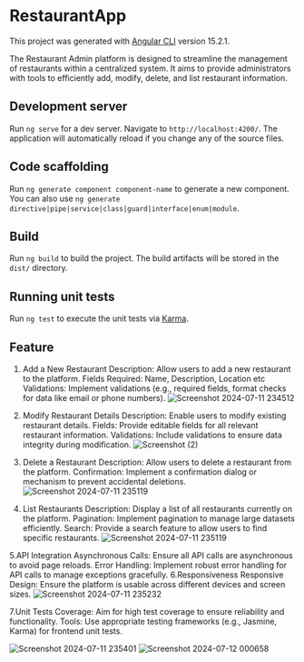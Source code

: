 # RestaurantApp

This project was generated with [Angular CLI](https://github.com/angular/angular-cli) version 15.2.1.

The Restaurant Admin platform is designed to streamline the management of restaurants within a centralized system. It aims to provide administrators with tools to efficiently add, modify, delete, and list restaurant information.

## Development server

Run `ng serve` for a dev server. Navigate to `http://localhost:4200/`. The application will automatically reload if you change any of the source files.

## Code scaffolding

Run `ng generate component component-name` to generate a new component. You can also use `ng generate directive|pipe|service|class|guard|interface|enum|module`.

## Build

Run `ng build` to build the project. The build artifacts will be stored in the `dist/` directory.

## Running unit tests

Run `ng test` to execute the unit tests via [Karma](https://karma-runner.github.io).

## Feature 
1. Add a New Restaurant
Description: Allow users to add a new restaurant to the platform.
Fields Required: Name, Description, Location etc
Validations: Implement validations (e.g., required fields, format checks for data like email or phone numbers).
![Screenshot 2024-07-11 234512](https://github.com/MaheshNiv/RestaurantApp/assets/134502512/fff7b45d-560e-4807-9f90-9548e9fd3c79)


2. Modify Restaurant Details
Description: Enable users to modify existing restaurant details.
Fields: Provide editable fields for all relevant restaurant information.
Validations: Include validations to ensure data integrity during modification.
![Screenshot (2)](https://github.com/MaheshNiv/RestaurantApp/assets/134502512/e14949b2-8a35-44ed-ba8b-0386974d61e6)


3. Delete a Restaurant
Description: Allow users to delete a restaurant from the platform.
Confirmation: Implement a confirmation dialog or mechanism to prevent accidental deletions.
![Screenshot 2024-07-11 235119](https://github.com/MaheshNiv/RestaurantApp/assets/134502512/4af9fa60-a8e0-47ff-a124-bf754a8c275f)


4. List Restaurants
Description: Display a list of all restaurants currently on the platform.
Pagination: Implement pagination to manage large datasets efficiently.
Search: Provide a search feature to allow users to find specific restaurants.
![Screenshot 2024-07-11 235119](https://github.com/MaheshNiv/RestaurantApp/assets/134502512/a66ca964-c361-4883-af8d-442f33ca1738)


5.API Integration
Asynchronous Calls: Ensure all API calls are asynchronous to avoid page reloads.
Error Handling: Implement robust error handling for API calls to manage exceptions gracefully.
6.Responsiveness
Responsive Design: Ensure the platform is usable across different devices and screen sizes.
![Screenshot 2024-07-11 235232](https://github.com/MaheshNiv/RestaurantApp/assets/134502512/7fadd8f8-3920-48c9-b133-6961095d8d66)


7.Unit Tests
Coverage: Aim for high test coverage to ensure reliability and functionality.
Tools: Use appropriate testing frameworks (e.g., Jasmine, Karma) for frontend unit tests.

![Screenshot 2024-07-11 235401](https://github.com/MaheshNiv/RestaurantApp/assets/134502512/4c25781d-2ba2-4570-9cb3-0a1036246395)
![Screenshot 2024-07-12 000658](https://github.com/MaheshNiv/RestaurantApp/assets/134502512/e437db31-f4a9-4497-b4a9-46eecdc48913)






